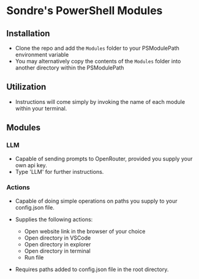 # Sondre's PowerShell Modules

## Installation

- Clone the repo and add the `Modules` folder to your PSModulePath environment variable
- You may alternatively copy the contents of the `Modules` folder into another directory within the PSModulePath

## Utilization

- Instructions will come simply by invoking the name of each module within your terminal.

## Modules

### LLM

- Capable of sending prompts to OpenRouter, provided you supply your own api key.
- Type 'LLM' for further instructions.

### Actions

- Capable of doing simple operations on paths you supply to your config.json file.
- Supplies the following actions:
  - Open website link in the browser of your choice
  - Open directory in VSCode
  - Open directory in explorer
  - Open directory in terminal
  - Run file

- Requires paths added to config.json file in the root directory.
